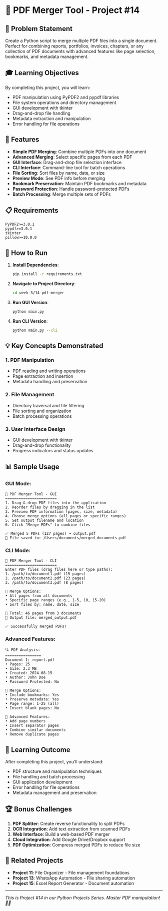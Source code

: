 # 📄 PDF Merger Tool - Project #14

## 🎯 Problem Statement

Create a Python script to merge multiple PDF files into a single document. Perfect for combining reports, portfolios, invoices, chapters, or any collection of PDF documents with advanced features like page selection, bookmarks, and metadata management.

## 🎓 Learning Objectives

By completing this project, you will learn:
- PDF manipulation using PyPDF2 and pypdf libraries
- File system operations and directory management
- GUI development with tkinter
- Drag-and-drop file handling
- Metadata extraction and manipulation
- Error handling for file operations

## 🔧 Features

- **Simple PDF Merging**: Combine multiple PDFs into one document
- **Advanced Merging**: Select specific pages from each PDF
- **GUI Interface**: Drag-and-drop file selection interface
- **CLI Interface**: Command-line tool for batch operations
- **File Sorting**: Sort files by name, date, or size
- **Preview Mode**: See PDF info before merging
- **Bookmark Preservation**: Maintain PDF bookmarks and metadata
- **Password Protection**: Handle password-protected PDFs
- **Batch Processing**: Merge multiple sets of PDFs

## 📋 Requirements

```
PyPDF2>=3.0.1
pypdf>=3.0.1
tkinter
pillow>=10.0.0
```

## 🚀 How to Run

1. **Install Dependencies**:
   ```bash
   pip install -r requirements.txt
   ```

2. **Navigate to Project Directory**:
   ```bash
   cd week-3/14-pdf-merger
   ```

3. **Run GUI Version**:
   ```bash
   python main.py
   ```

4. **Run CLI Version**:
   ```bash
   python main.py --cli
   ```

## 💡 Key Concepts Demonstrated

### 1. PDF Manipulation
- PDF reading and writing operations
- Page extraction and insertion
- Metadata handling and preservation

### 2. File Management
- Directory traversal and file filtering
- File sorting and organization
- Batch processing operations

### 3. User Interface Design
- GUI development with tkinter
- Drag-and-drop functionality
- Progress indicators and status updates

## 📊 Sample Usage

### GUI Mode:
```
📄 PDF Merger Tool - GUI
=======================
1. Drag & drop PDF files into the application
2. Reorder files by dragging in the list
3. Preview PDF information (pages, size, metadata)
4. Choose merge options (all pages or specific ranges)
5. Set output filename and location
6. Click "Merge PDFs" to combine files

✅ Merged 5 PDFs (127 pages) → output.pdf
💾 File saved to: /Users/documents/merged_documents.pdf
```

### CLI Mode:
```
📄 PDF Merger Tool - CLI
=======================
Enter PDF files (drag files here or type paths):
1. /path/to/document1.pdf (15 pages)
2. /path/to/document2.pdf (23 pages)
3. /path/to/document3.pdf (8 pages)

🔧 Merge Options:
• All pages from all documents
• Specific page ranges (e.g., 1-5, 10, 15-20)
• Sort files by: name, date, size

📄 Total: 46 pages from 3 documents
💾 Output file: merged_output.pdf

✅ Successfully merged PDFs!
```

### Advanced Features:
```
🔍 PDF Analysis:
================
Document 1: report.pdf
• Pages: 25
• Size: 2.3 MB
• Created: 2024-08-15
• Author: John Doe
• Password Protected: No

📑 Merge Options:
• Include bookmarks: Yes
• Preserve metadata: Yes
• Page range: 1-25 (all)
• Insert blank pages: No

🎯 Advanced Features:
• Add page numbers
• Insert separator pages
• Combine similar documents
• Remove duplicate pages
```

## 🎯 Learning Outcome

After completing this project, you'll understand:
- PDF structure and manipulation techniques
- File handling and batch processing
- GUI application development
- Error handling for file operations
- Metadata management and preservation

## 🏆 Bonus Challenges

1. **PDF Splitter**: Create reverse functionality to split PDFs
2. **OCR Integration**: Add text extraction from scanned PDFs
3. **Web Interface**: Build a web-based PDF merger
4. **Cloud Integration**: Add Google Drive/Dropbox support
5. **PDF Optimization**: Compress merged PDFs to reduce file size

## 🔗 Related Projects

- **Project 11**: File Organizer - File management foundations
- **Project 13**: WhatsApp Automation - File sharing automation
- **Project 15**: Excel Report Generator - Document automation

---

*This is Project #14 in our Python Projects Series. Master PDF manipulation! 📄🔧*
